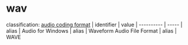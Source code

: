 # wav
classification: [audio coding format](audio.md)
| identifier | value
| ---------- | -----
| alias      | Audio for Windows
| alias      | Waveform Audio File Format
| alias      | WAVE